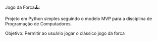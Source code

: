 Jogo da Forca🕹️:

Projeto em Python simples seguindo o modelo MVP para a disciplina de Programação de Computadores.

Objetivo:
Permitir ao usuário jogar o clássico jogo da forca
